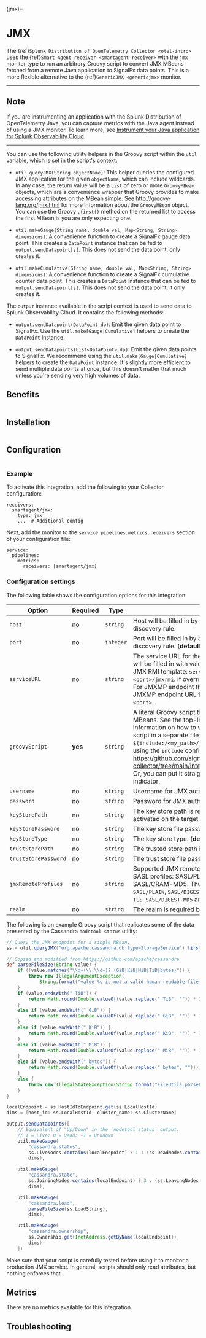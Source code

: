 (jmx)=

# JMX

<meta name="description" content="Use this Splunk Observability Cloud integration for the JMX monitor. See benefits, install, configuration, and metrics. Run an arbitrary Groovy script to convert JMX MBeans fetched from a remote Java application to SignalFx data points">

The {ref}`Splunk Distribution of OpenTelemetry Collector <otel-intro>` uses the {ref}`Smart Agent receiver <smartagent-receiver>` with the `jmx` monitor type to run an arbitrary Groovy script to convert JMX MBeans fetched from a remote Java application to SignalFx data points. This is a more flexible alternative to the {ref}`GenericJMX <genericjmx>` monitor.

--- 
<h2>Note</h2>

If you are instrumenting an application with the Splunk Distribution of OpenTelemetry Java, you can capture
metrics with the Java agent instead of using a JMX monitor. To learn more, see [Instrument your Java application for Splunk Observability Cloud](https://docs.splunk.com/Observability/en/gdi/get-data-in/application/java/instrumentation/instrument-java-application.html#activate-metrics-collection).

---

You can use the following utility helpers in the Groovy script within the `util` variable, which is set in the script's context:

- `util.queryJMX(String objectName)`: This helper queries the configured JMX application for the given `objectName`, which can include wildcards. In any case, the return value will be a `List` of zero or more `GroovyMBean` objects, which are a convenience wrapper that Groovy provides to make accessing attributes on the MBean simple. See http://groovy-lang.org/jmx.html for more information about the `GroovyMBean` object. You can use the Groovy `.first()` method on the returned list to access the first MBean is you are only expecting one.

- `util.makeGauge(String name, double val, Map<String, String> dimensions)`:
	A convenience function to create a SignalFx gauge data point. This creates a `DataPoint` instance that can be fed to `output.sendDatapoint[s]`. This does not send the data point, only creates it.

- `util.makeCumulative(String name, double val, Map<String, String> dimensions)`: A convenience function to create a SignalFx cumulative counter data point. This creates a `DataPoint` instance that can be fed to `output.sendDatapoint[s]`. This does not send the data point, it only creates it.

The `output` instance available in the script context is used to send data to Splunk Observability Cloud. It contains the following methods:

- `output.sendDatapoint(DataPoint dp)`: Emit the given data point to SignalFx. Use the `util.make[Gauge|Cumulative]` helpers to create the `DataPoint` instance.

- `output.sendDatapoints(List<DataPoint> dp)`: Emit the given data points to SignalFx. We recommend using the `util.make[Gauge|Cumulative]` helpers to create the `DataPoint` instance. It's slightly more efficient to send multiple data points at once, but this doesn't matter that much unless you're sending very high volumes of data.

## Benefits

```{include} /_includes/benefits.md
```

## Installation

```{include} /_includes/collector-installation.md
```
## Configuration

```{include} /_includes/configuration.md
```
### Example

To activate this integration, add the following to your Collector configuration:

```
receivers:
  smartagent/jmx:
    type: jmx
    ...  # Additional config
```

Next, add the monitor to the `service.pipelines.metrics.receivers` section of your configuration file:

```
service:
  pipelines:
    metrics:
      receivers: [smartagent/jmx]
```

### Configuration settings

The following table shows the configuration options for this integration:

| Option               | Required | Type      | Description                                                                                                                                                                                                                                                                                                                                                                                                                                                                                                                                                                                                                      |
| -------------------- | -------- | --------- | -------------------------------------------------------------------------------------------------------------------------------------------------------------------------------------------------------------------------------------------------------------------------------------------------------------------------------------------------------------------------------------------------------------------------------------------------------------------------------------------------------------------------------------------------------------------------------------------------------------------------------- |
| `host`               | no       | `string`  | Host will be filled in by auto-discovery if this monitor has a discovery rule.                                                                                                                                                                                                                                                                                                                                                                                                                                                                                                                                                   |
| `port`               | no       | `integer` | Port will be filled in by auto-discovery if this monitor has a discovery rule. (**default:** `0`)                                                                                                                                                                                                                                                                                                                                                                                                                                                                                                                                |
| `serviceURL`         | no       | `string`  | The service URL for the JMX RMI/JMXMP endpoint. If empty it will be filled in with values from `host` and `port` using a standard JMX RMI template: `service:jmx:rmi:///jndi/rmi://<host>:<port>/jmxrmi`. If overridden, `host` and `port` will have no effect. For JMXMP endpoint the service URL must be specified. The JMXMP endpoint URL format is `service:jmx:jmxmp://<host>:<port>`.                                                                                                                                                                                                                                      |
| `groovyScript`       | **yes**  | `string`  | A literal Groovy script that generates data points from JMX MBeans. See the top-level `jmx` monitor doc for more information on how to write this script. You can put the Groovy script in a separate file and refer to it here with `${include:/<my_path>/jmx.groovy}`. For more information on using the `include` config, see <a href="https://github.com/signalfx/splunk-otel-collector/tree/main/internal/configsource/includeconfigsource">https://github.com/signalfx/splunk-otel-collector/tree/main/internal/configsource/includeconfigsource</a>. Or, you can put it straight in YAML by using the \| block indicator. |
| `username`           | no       | `string`  | Username for JMX authentication, if applicable.                                                                                                                                                                                                                                                                                                                                                                                                                                                                                                                                                                                  |
| `password`           | no       | `string`  | Password for JMX authentication, if applicable.                                                                                                                                                                                                                                                                                                                                                                                                                                                                                                                                                                                  |
| `keyStorePath`       | no       | `string`  | The key store path is required if client authentication is activated on the target JVM.                                                                                                                                                                                                                                                                                                                                                                                                                                                                                                                                          |
| `keyStorePassword`   | no       | `string`  | The key store file password if required.                                                                                                                                                                                                                                                                                                                                                                                                                                                                                                                                                                                         |
| `keyStoreType`       | no       | `string`  | The key store type. (**default:** `jks`)                                                                                                                                                                                                                                                                                                                                                                                                                                                                                                                                                                                         |
| `trustStorePath`     | no       | `string`  | The trusted store path if the TLS profile is required.                                                                                                                                                                                                                                                                                                                                                                                                                                                                                                                                                                           |
| `trustStorePassword` | no       | `string`  | The trust store file password if required.                                                                                                                                                                                                                                                                                                                                                                                                                                                                                                                                                                                       |
| `jmxRemoteProfiles`  | no       | `string`  | Supported JMX remote profiles are TLS in combination with SASL profiles: SASL/PLAIN, SASL/DIGEST-MD5 and SASL/CRAM-MD5. Thus valid `jmxRemoteProfiles` values are: `SASL/PLAIN`, `SASL/DIGEST-MD5`, `SASL/CRAM-MD5`, `TLS SASL/PLAIN`, `TLS SASL/DIGEST-MD5` and `TLS SASL/CRAM-MD5`.                                                                                                                                                                                                                                                                                                                                            |
| `realm`              | no       | `string`  | The realm is required by profile SASL/DIGEST-MD5.                                                                                                                                                                                                                                                                                                                                                                                                                                                                                                                                                                                |

The following is an example Groovy script that replicates some of the data presented by the Cassandra `nodetool status` utility:

```groovy
// Query the JMX endpoint for a single MBean.
ss = util.queryJMX("org.apache.cassandra.db:type=StorageService").first()

// Copied and modified from https://github.com/apache/cassandra
def parseFileSize(String value) {
	if (!value.matches("\\d+(\\.\\d+)? (GiB|KiB|MiB|TiB|bytes)")) {
		throw new IllegalArgumentException(
			String.format("value %s is not a valid human-readable file size", value));
	}
	if (value.endsWith(" TiB")) {
		return Math.round(Double.valueOf(value.replace(" TiB", "")) * 1e12);
	}
	else if (value.endsWith(" GiB")) {
		return Math.round(Double.valueOf(value.replace(" GiB", "")) * 1e9);
	}
	else if (value.endsWith(" KiB")) {
		return Math.round(Double.valueOf(value.replace(" KiB", "")) * 1e3);
	}
	else if (value.endsWith(" MiB")) {
		return Math.round(Double.valueOf(value.replace(" MiB", "")) * 1e6);
	}
	else if (value.endsWith(" bytes")) {
		return Math.round(Double.valueOf(value.replace(" bytes", "")));
	}
	else {
		throw new IllegalStateException(String.format("FileUtils.parseFileSize() reached an illegal state parsing %s", value));
	}
}

localEndpoint = ss.HostIdToEndpoint.get(ss.LocalHostId)
dims = [host_id: ss.LocalHostId, cluster_name: ss.ClusterName]

output.sendDatapoints([
	// Equivalent of "Up/Down" in the `nodetool status` output.
	// 1 = Live; 0 = Dead; -1 = Unknown
	util.makeGauge(
		"cassandra.status",
		ss.LiveNodes.contains(localEndpoint) ? 1 : (ss.DeadNodes.contains(localEndpoint) ? 0 : -1),
		dims),

	util.makeGauge(
		"cassandra.state",
		ss.JoiningNodes.contains(localEndpoint) ? 3 : (ss.LeavingNodes.contains(localEndpoint) ? 2 : 1),
		dims),

	util.makeGauge(
		"cassandra.load",
		parseFileSize(ss.LoadString),
		dims),

	util.makeGauge(
		"cassandra.ownership",
		ss.Ownership.get(InetAddress.getByName(localEndpoint)),
		dims)
	])
```

Make sure that your script is carefully tested before using it to monitor a production JMX service. In general, scripts should only read attributes, but nothing enforces that.

## Metrics

There are no metrics available for this integration.

## Troubleshooting

```{include} /_includes/troubleshooting.md
```
